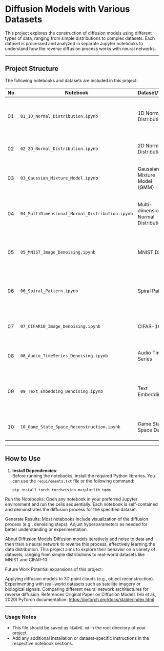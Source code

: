 # Diffusion Models with Various Datasets

This project explores the construction of diffusion models using different types of data, ranging from simple distributions to complex datasets. Each dataset is processed and analyzed in separate Jupyter notebooks to understand how the reverse diffusion process works with neural networks.

---

## Project Structure

The following notebooks and datasets are included in this project:

| **No.** | **Notebook**                         | **Dataset/Task**                          | **Description**                                                                 |
|---------|--------------------------------------|-------------------------------------------|---------------------------------------------------------------------------------|
| 01      | `01_1D_Normal_Distribution.ipynb`    | 1D Normal Distribution                    | A simple 1D Gaussian distribution for basic testing of diffusion models.       |
| 02      | `02_2D_Normal_Distribution.ipynb`    | 2D Normal Distribution                    | A 2D Gaussian distribution to explore spatial data denoising.                  |
| 03      | `03_Gaussian_Mixture_Model.ipynb`    | Gaussian Mixture Model (GMM)              | A mixture of Gaussians to test handling of multi-modal data.                   |
| 04      | `04_MultiDimensional_Normal_Distribution.ipynb` | Multi-dimensional Normal Distribution | Higher-dimensional data to test scalability of the diffusion process.          |
| 05      | `05_MNIST_Image_Denoising.ipynb`     | MNIST Digits                              | Denoising of handwritten digit images using a diffusion model.                 |
| 06      | `06_Spiral_Pattern.ipynb`            | Spiral Pattern                            | Non-linear spiral data for testing on challenging, structured data.            |
| 07      | `07_CIFAR10_Image_Denoising.ipynb`   | CIFAR-10                                  | Denoising of small RGB images from CIFAR-10 dataset.                           |
| 08      | `08_Audio_TimeSeries_Denoising.ipynb`| Audio Time Series                         | Noise removal from 1D time-series audio data.                                  |
| 09      | `09_Text_Embedding_Denoising.ipynb`  | Text Embeddings                           | Denoising embeddings from natural language data (e.g., word or sentence embeddings). |
| 10      | `10_Game_State_Space_Reconstruction.ipynb` | Game State Space Data                 | Reconstructing noisy representations of game states.                           |

---

## How to Use

1. **Install Dependencies**:  
   Before running the notebooks, install the required Python libraries. You can use the `requirements.txt` file or the following command:
   ```bash
   pip install torch torchvision matplotlib tqdm
Run the Notebooks:
Open any notebook in your preferred Jupyter environment and run the cells sequentially. Each notebook is self-contained and demonstrates the diffusion process for the specified dataset.

Generate Results:
Most notebooks include visualization of the diffusion process (e.g., denoising steps). Adjust hyperparameters as needed for better understanding or experimentation.

About Diffusion Models
Diffusion models iteratively add noise to data and then train a neural network to reverse this process, effectively learning the data distribution. This project aims to explore their behavior on a variety of datasets, ranging from simple distributions to real-world datasets like MNIST and CIFAR-10.

Future Work
Potential expansions of this project:

Applying diffusion models to 3D point clouds (e.g., object reconstruction).
Experimenting with real-world datasets such as satellite imagery or biological signals.
Comparing different neural network architectures for reverse diffusion.
References
Original Paper on Diffusion Models (Ho et al., 2020)
PyTorch documentation: https://pytorch.org/docs/stable/index.html

---

### **Usage Notes**
- This file should be saved as `README.md` in the root directory of your project.
- Add any additional installation or dataset-specific instructions in the respective notebook sections.